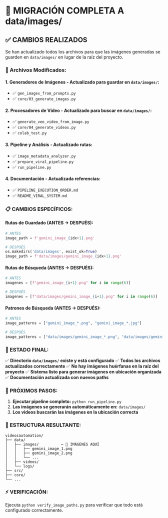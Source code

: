 # 📁 MIGRACIÓN COMPLETA A data/images/ 

## ✅ CAMBIOS REALIZADOS

Se han actualizado todos los archivos para que las imágenes generadas se guarden en `data/images/` en lugar de la raíz del proyecto.

### 🔧 Archivos Modificados:

#### 1. **Generadores de Imágenes** - Actualizado para guardar en `data/images/`:
- ✅ `gen_images_from_prompts.py`
- ✅ `core/03_generate_images.py`

#### 2. **Procesadores de Video** - Actualizado para buscar en `data/images/`:
- ✅ `generate_veo_video_from_image.py`
- ✅ `core/04_generate_videos.py`
- ✅ `colab_test.py`

#### 3. **Pipeline y Análisis** - Actualizado rutas:
- ✅ `image_metadata_analyzer.py`
- ✅ `prepare_viral_pipeline.py`
- ✅ `run_pipeline.py`

#### 4. **Documentación** - Actualizada referencias:
- ✅ `PIPELINE_EXECUTION_ORDER.md`
- ✅ `README_VIRAL_SYSTEM.md`

### 📋 CAMBIOS ESPECÍFICOS:

#### Rutas de Guardado (ANTES → DESPUÉS):
```python
# ANTES
image_path = f'gemini_image_{idx+1}.png'

# DESPUÉS
os.makedirs('data/images', exist_ok=True)
image_path = f'data/images/gemini_image_{idx+1}.png'
```

#### Rutas de Búsqueda (ANTES → DESPUÉS):
```python
# ANTES
imagenes = [f"gemini_image_{i+1}.png" for i in range(6)]

# DESPUÉS
imagenes = [f"data/images/gemini_image_{i+1}.png" for i in range(6)]
```

#### Patrones de Búsqueda (ANTES → DESPUÉS):
```python
# ANTES
image_patterns = ["gemini_image_*.png", "gemini_image_*.jpg"]

# DESPUÉS  
image_patterns = ["data/images/gemini_image_*.png", "data/images/gemini_image_*.jpg"]
```

### 🎯 ESTADO FINAL:

✅ **Directorio `data/images/` existe y está configurado**
✅ **Todos los archivos actualizados correctamente**
✅ **No hay imágenes huérfanas en la raíz del proyecto**
✅ **Sistema listo para generar imágenes en ubicación organizada**
✅ **Documentación actualizada con nuevos paths**

### 🚀 PRÓXIMOS PASOS:

1. **Ejecutar pipeline completo:** `python run_pipeline.py`
2. **Las imágenes se generarán automáticamente en:** `data/images/`
3. **Los videos buscarán las imágenes en la ubicación correcta**

### 📂 ESTRUCTURA RESULTANTE:

```
videosautomation/
├── data/
│   ├── images/          ← 🎯 IMÁGENES AQUÍ
│   │   ├── gemini_image_1.png
│   │   ├── gemini_image_2.png
│   │   └── ...
│   ├── videos/
│   └── logs/
├── src/
├── core/
└── ...
```

### ⚡ VERIFICACIÓN:

Ejecuta `python verify_image_paths.py` para verificar que todo está configurado correctamente.
